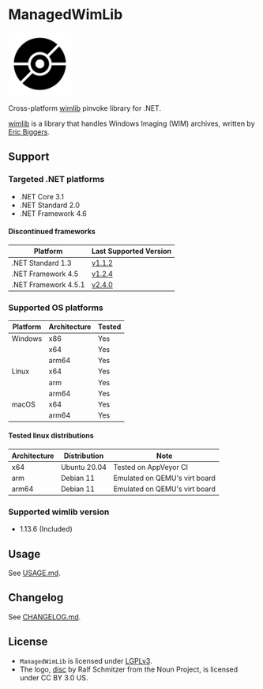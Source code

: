 # ManagedWimLib

<div style="text-align: left">
    <img src="./Image/Logo.svg" height="128">
</div>

Cross-platform [wimlib](https://wimlib.net) pinvoke library for .NET.

[wimlib](https://wimlib.net) is a library that handles Windows Imaging (WIM) archives, written by [Eric Biggers](https://github.com/ebiggers).

## Support

### Targeted .NET platforms

- .NET Core 3.1
- .NET Standard 2.0
- .NET Framework 4.6

#### Discontinued frameworks

| Platform | Last Supported Version |
|----------|------------------------|
| .NET Standard 1.3 | [v1.1.2](https://www.nuget.org/packages/ManagedWimLib/1.1.2) |
| .NET Framework 4.5 | [v1.2.4](https://www.nuget.org/packages/ManagedWimLib/1.2.4) |
| .NET Framework 4.5.1 | [v2.4.0](https://www.nuget.org/packages/ManagedWimLib/2.4.0) |

### Supported OS platforms

| Platform | Architecture | Tested |
|----------|--------------|--------|
| Windows  | x86          | Yes    |
|          | x64          | Yes    |
|          | arm64        | Yes    |
| Linux    | x64          | Yes    |
|          | arm          | Yes    |
|          | arm64        | Yes    |
| macOS    | x64          | Yes    |
|          | arm64        | Yes    |

#### Tested linux distributions

| Architecture | Distribution | Note |
|--------------|--------------|------|
| x64          | Ubuntu 20.04 | Tested on AppVeyor CI         |
| arm          | Debian 11    | Emulated on QEMU's virt board |
| arm64        | Debian 11    | Emulated on QEMU's virt board |

### Supported wimlib version

- 1.13.6 (Included)

## Usage

See [USAGE.md](./USAGE.md).

## Changelog

See [CHANGELOG.md](./CHANGELOG.md).

## License

- `ManagedWimLib` is licensed under [LGPLv3](./LICENSE).
- The logo, [disc](https://thenounproject.com/term/disc/772617) by Ralf Schmitzer from the Noun Project, is licensed under CC BY 3.0 US.
